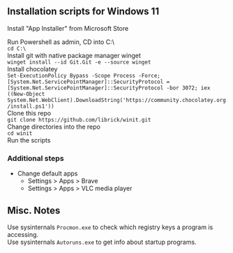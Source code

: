## Installation scripts for Windows 11

Install "App Installer" from Microsoft Store


Run Powershell as admin, CD into C:\  
`cd C:\`  
Install git with native package manager winget  
`winget install --id Git.Git -e --source winget`  
Install chocolatey  
`Set-ExecutionPolicy Bypass -Scope Process -Force; [System.Net.ServicePointManager]::SecurityProtocol = [System.Net.ServicePointManager]::SecurityProtocol -bor 3072; iex ((New-Object System.Net.WebClient).DownloadString('https://community.chocolatey.org/install.ps1'))`  
Clone this repo  
`git clone https://github.com/librick/winit.git`  
Change directories into the repo  
`cd winit`  
Run the scripts

### Additional steps
- Change default apps
    - Settings > Apps > Brave
    - Settings > Apps > VLC media player

## Misc. Notes
Use sysinternals `Procmon.exe` to check which registry keys a program is accessing.  
Use sysinternals `Autoruns.exe` to get info about startup programs.  
